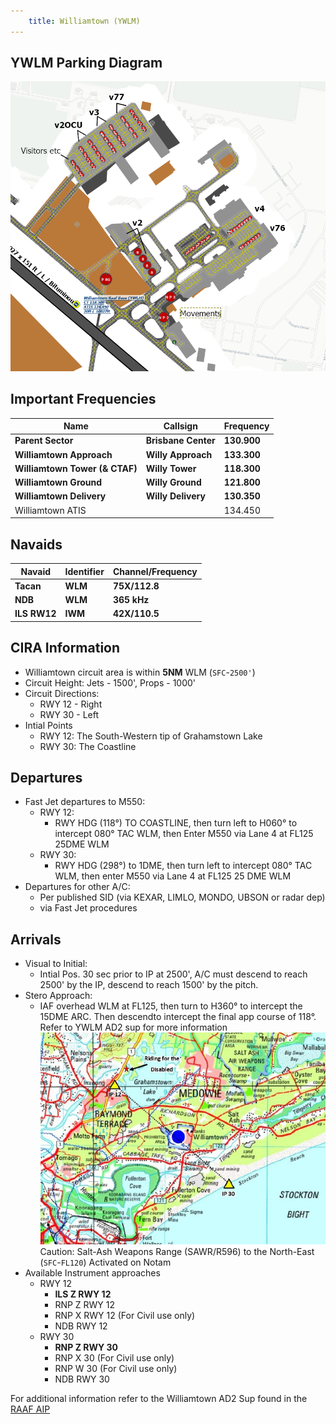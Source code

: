 ```yaml
---
    title: Williamtown (YWLM)
---
```

## YWLM Parking Diagram


![YWLM Parking Diagram](img/YWLM_parking.png)


## Important Frequencies
| Name               | Callsign       | Frequency        | 
| ------------------ | -------------- | ---------------- | 
| **Parent Sector** | **Brisbane Center**| **130.900** |
| **Williamtown Approach** | **Willy Approach**   | **133.300**     | 
| **Williamtown Tower (& CTAF)**    | **Willy Tower**  | **118.300**         |
| **Williamtown Ground**    | **Willy Ground**  | **121.800**         | 
| **Williamtown Delivery**    | **Willy Delivery**  | **130.350**         | 
| Williamtown ATIS    |   | 134.450         |

## Navaids
| Navaid               | Identifier       | Channel/Frequency| 
| ------------------ | -------------- | ---------------- | 
| **Tacan** | **WLM**   | **75X/112.8**     |
| **NDB** | **WLM** | **365 kHz** |
| **ILS RW12** | **IWM** | **42X/110.5** |

## CIRA Information
- Williamtown circuit area is within **5NM** WLM (`SFC`-`2500'`)
- Circuit Height: Jets - 1500', Props - 1000'
- Circuit Directions:
    - RWY 12 - Right
    - RWY 30 - Left
- Intial Points
    - RWY 12: The South-Western tip of Grahamstown Lake
    - RWY 30: The Coastline

## Departures
- Fast Jet departures to M550:
    - RWY 12:
        - RWY HDG (118°) TO COASTLINE, then turn left to H060° to intercept 080° TAC WLM, then Enter M550 via Lane 4 at FL125 25DME WLM
    - RWY 30:
        - RWY HDG (298°) to 1DME, then turn left to intercept 080° TAC WLM, then enter M550 via Lane 4 at FL125 25 DME WLM
- Departures for other A/C:
    - Per published SID (via KEXAR, LIMLO, MONDO, UBSON or radar dep)
    - via Fast Jet procedures

## Arrivals
- Visual to Initial:
    - Intial Pos. 30 sec prior to IP at 2500', A/C must descend to reach 2500' by the IP, descend to reach 1500' by the pitch.
- Stero Approach:
    - IAF overhead WLM at FL125, then turn to H360° to intercept the 15DME ARC. Then descendto intercept the final app course of 118°. Refer to YWLM AD2 sup for more information
![YWLM Intial Points](img/WLMIAP.png)
Caution: Salt-Ash Weapons Range (SAWR/R596) to the North-East (`SFC`-`FL120`) Activated on Notam
- Available Instrument approaches
    - RWY 12
        - **ILS Z RWY 12**
        - RNP Z RWY 12
        - RNP X RWY 12 (For Civil use only)
        - NDB RWY 12
    - RWY 30
        - **RNP Z RWY 30**
        - RNP X 30 (For Civil use only)
        - RNP W 30 (For Civil use only)
        - NDB RWY 30

For additional information refer to the Williamtown AD2 Sup found in the [RAAF AIP](https://ais-af.airforce.gov.au/australian-aip)